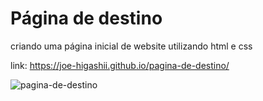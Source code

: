# Página de destino

criando uma página inicial de website utilizando html e css

link: https://joe-higashii.github.io/pagina-de-destino/

![pagina-de-destino](https://github.com/joe-higashii/pagina-de-destino/assets/129689531/f8ca4376-fd90-489e-bb2e-8a654b1b7a09)
